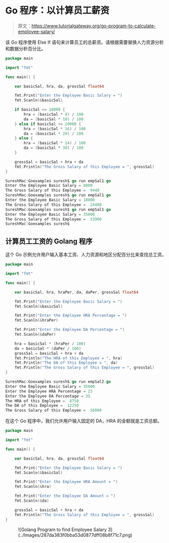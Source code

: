 # Go 程序：以计算员工薪资

> 原文：<https://www.tutorialgateway.org/go-program-to-calculate-employee-salary/>

该 Go 程序使用 Else If 语句来计算员工的总薪资。请根据需要替换人力资源分析和数据分析百分比。

```go
package main

import "fmt"

func main() {

    var basicSal, hra, da, grossSal float64

    fmt.Print("Enter the Employee Basic Salary = ")
    fmt.Scanln(&basicSal)

    if basicSal <= 10000 {
        hra = (basicSal * 8) / 100
        da = (basicSal * 10) / 100
    } else if basicSal <= 20000 {
        hra = (basicSal * 16) / 100
        da = (basicSal * 20) / 100
    } else {
        hra = (basicSal * 24) / 100
        da = (basicSal * 30) / 100
    }

    grossSal = basicSal + hra + da
    fmt.Println("The Gross Salary of this Employee = ", grossSal)
}
```

```go
SureshMac:Goexamples suresh$ go run empSal1.go
Enter the Employee Basic Salary = 8000
The Gross Salary of this Employee =  9440
SureshMac:Goexamples suresh$ go run empSal1.go
Enter the Employee Basic Salary = 18000
The Gross Salary of this Employee =  24480
SureshMac:Goexamples suresh$ go run empSal1.go
Enter the Employee Basic Salary = 35000
The Gross Salary of this Employee =  53900
SureshMac:Goexamples suresh$ 
```

## 计算员工工资的 Golang 程序

这个 Go 示例允许用户输入基本工资、人力资源和地区分配百分比来查找总工资。

```go
package main

import "fmt"

func main() {

    var basicSal, hra, hraPer, da, daPer, grossSal float64

    fmt.Print("Enter the Employee Basic Salary = ")
    fmt.Scanln(&basicSal)

    fmt.Print("Enter the Employee HRA Percentage = ")
    fmt.Scanln(&hraPer)

    fmt.Print("Enter the Employee DA Percentage = ")
    fmt.Scanln(&daPer)

    hra = basicSal * (hraPer / 100)
    da = basicSal * (daPer / 100)
    grossSal = basicSal + hra + da
    fmt.Println("The HRA of this Employee = ", hra)
    fmt.Println("The DA of this Employee = ", da)
    fmt.Println("The Gross Salary of this Employee = ", grossSal)
}
```

```go
SureshMac:Goexamples suresh$ go run empSal2.go
Enter the Employee Basic Salary = 35000
Enter the Employee HRA Percentage = 25
Enter the Employee DA Percentage = 35
The HRA of this Employee =  8750
The DA of this Employee =  12250
The Gross Salary of this Employee =  56000
```

在这个 Go 程序中，我们允许用户输入固定的 DA，HRA 的金额就是工资总额。

```go
package main

import "fmt"

func main() {

    var basicSal, hra, da, grossSal float64

    fmt.Print("Enter the Employee Basic Salary = ")
    fmt.Scanln(&basicSal)

    fmt.Print("Enter the Employee HRA Amount = ")
    fmt.Scanln(&hra)

    fmt.Print("Enter the Employee DA Amount = ")
    fmt.Scanln(&da)

    grossSal = basicSal + hra + da
    fmt.Println("The Gross Salary of this Employee = ", grossSal)
}
```

<figure class="wp-block-image size-large">![Golang Program to find Employee Salary 3](../Images/287da383f0bba53d0877dff08b8f71c7.png)</figure>